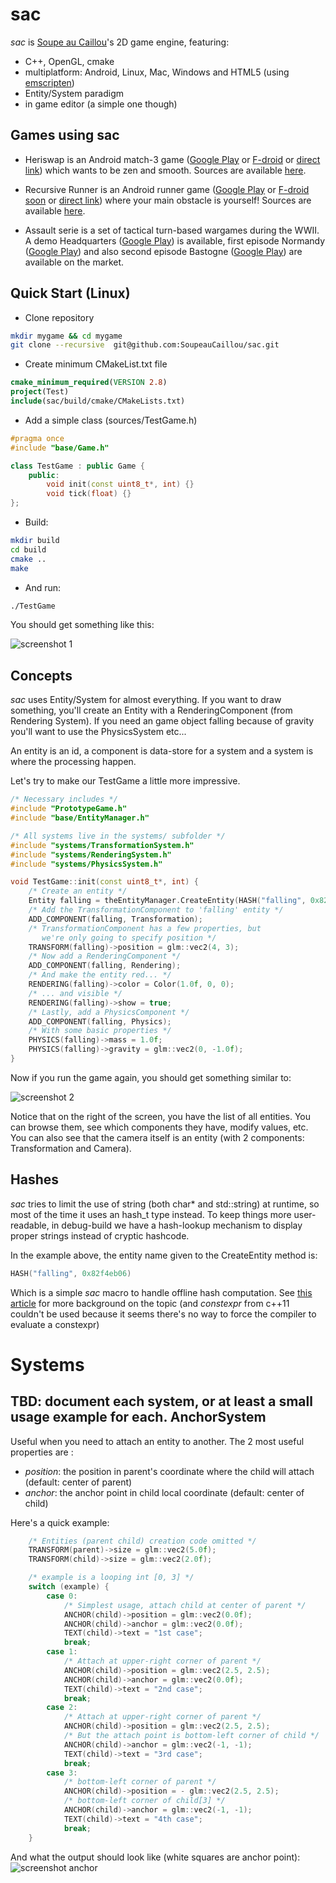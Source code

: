 sac
===

*sac* is [Soupe au Caillou](http://soupeaucaillou)'s 2D game engine, featuring:
* C++, OpenGL, cmake
* multiplatform: Android, Linux, Mac, Windows and HTML5 (using [emscripten](http://emscripten.org/))
* Entity/System paradigm
* in game editor (a simple one though)

Games using sac
-------------------
* Heriswap is an Android match-3 game ([Google Play](https://play.google.com/store/apps/details?id=net.damsy.soupeaucaillou.heriswap) or [F-droid](https://f-droid.org/repository/browse/?fdid=net.damsy.soupeaucaillou.heriswap) or [direct link](http://soupeaucaillou.com/games/heriswap.apk)) which wants to be zen and smooth. Sources are available [here](https://github.com/SoupeauCaillou/recursive-runner).

* Recursive Runner is an Android runner game ([Google Play](https://play.google.com/store/apps/details?id=net.damsy.soupeaucaillou.recursiveRunner) or [F-droid soon](https://github.com/SoupeauCaillou/recursive-runner/issues/1) or [direct link](http://soupeaucaillou.com/games/recursive_runner.apk)) where your main obstacle is yourself! Sources are available [here](https://github.com/SoupeauCaillou/recursive-runner).

* Assault serie is a set of tactical turn-based wargames during the WWII. A demo Headquarters ([Google Play](https://play.google.com/store/apps/details?id=net.damsy.soupeaucaillou.warbler.assault.headquarters)) is available, first episode Normandy ([Google Play](https://play.google.com/store/apps/details?id=net.damsy.soupeaucaillou.warbler.assault.normandy)) and also second episode Bastogne ([Google Play](https://play.google.com/store/apps/details?id=net.damsy.soupeaucaillou.warbler.assault.bastogne)) are available on the market.

Quick Start (Linux)
-------------------

* Clone repository

```sh
mkdir mygame && cd mygame
git clone --recursive  git@github.com:SoupeauCaillou/sac.git
```

* Create minimum CMakeList.txt file

```cmake
cmake_minimum_required(VERSION 2.8)
project(Test)
include(sac/build/cmake/CMakeLists.txt)
```

* Add a simple class (sources/TestGame.h)
```C++
#pragma once
#include "base/Game.h"

class TestGame : public Game {
    public:
        void init(const uint8_t*, int) {}
        void tick(float) {}
};
```

* Build:

```sh
mkdir build
cd build
cmake ..
make
```

* And run:

```sh
./TestGame
```

You should get something like this:

![screenshot 1](http://soupeaucaillou.com/screenshots/screenshot_proto1.jpg)

Concepts
--------
*sac* uses Entity/System for almost everything. If you want to draw something, you'll create an Entity with a RenderingComponent (from Rendering System). If you need an game object falling because of gravity you'll want to use the PhysicsSystem etc...

An entity is an id, a component is data-store for a system and a system is where the processing happen.

Let's try to make our TestGame a little more impressive.

```C++
/* Necessary includes */
#include "PrototypeGame.h"
#include "base/EntityManager.h"

/* All systems live in the systems/ subfolder */
#include "systems/TransformationSystem.h"
#include "systems/RenderingSystem.h"
#include "systems/PhysicsSystem.h"

void TestGame::init(const uint8_t*, int) {
    /* Create an entity */
    Entity falling = theEntityManager.CreateEntity(HASH("falling", 0x82f4eb06));
    /* Add the TransformationComponent to 'falling' entity */
    ADD_COMPONENT(falling, Transformation);
    /* TransformationComponent has a few properties, but
       we're only going to specify position */
    TRANSFORM(falling)->position = glm::vec2(4, 3);
    /* Now add a RenderingComponent */
    ADD_COMPONENT(falling, Rendering);
    /* And make the entity red... */
    RENDERING(falling)->color = Color(1.0f, 0, 0);
    /* ... and visible */
    RENDERING(falling)->show = true;
    /* Lastly, add a PhysicsComponent */
    ADD_COMPONENT(falling, Physics);
    /* With some basic properties */
    PHYSICS(falling)->mass = 1.0f;
    PHYSICS(falling)->gravity = glm::vec2(0, -1.0f);
}
```

Now if you run the game again, you should get something similar to:

![screenshot 2](http://soupeaucaillou.com/screenshots/screenshot_proto2.jpg)

Notice that on the right of the screen, you have the list of all entities. You can browse them, see which components they have, modify values, etc. You can also see that the camera itself is an entity (with 2 components: Transformation and Camera).

Hashes
------
*sac* tries to limit the use of string (both char* and std::string) at runtime, so most of the time it uses an hash_t type instead. To keep things more user-readable, in debug-build we have a hash-lookup mechanism to display proper strings instead of cryptic hashcode.

In the example above, the entity name given to the CreateEntity method is:
```C++
HASH("falling", 0x82f4eb06)
```
Which is a simple *sac* macro to handle offline hash computation. See [this article](http://bitsquid.blogspot.fr/2010/10/static-hash-values.html) for more background on the topic (and *constexpr* from c++11 couldn't be used because it seems there's no way to force the compiler to evaluate a constexpr)

Systems
=======
TBD: document each system, or at least a small usage example for each.
AnchorSystem
------------
Useful when you need to attach an entity to another.
The 2 most useful properties are :
- *position*: the position in parent's coordinate where the child will attach (default: center of parent)
- *anchor*: the anchor point in child local coordinate (default: center of child)

Here's a quick example:
```C++
    /* Entities (parent child) creation code omitted */
    TRANSFORM(parent)->size = glm::vec2(5.0f);
    TRANSFORM(child)->size = glm::vec2(2.0f);

    /* example is a looping int [0, 3] */
    switch (example) {
        case 0:
            /* Simplest usage, attach child at center of parent */
            ANCHOR(child)->position = glm::vec2(0.0f);
            ANCHOR(child)->anchor = glm::vec2(0.0f);
            TEXT(child)->text = "1st case";
            break;
        case 1:
            /* Attach at upper-right corner of parent */
            ANCHOR(child)->position = glm::vec2(2.5, 2.5);
            ANCHOR(child)->anchor = glm::vec2(0.0f);
            TEXT(child)->text = "2nd case";
            break;
        case 2:
            /* Attach at upper-right corner of parent */
            ANCHOR(child)->position = glm::vec2(2.5, 2.5);
            /* But the attach point is bottom-left corner of child */
            ANCHOR(child)->anchor = glm::vec2(-1, -1);
            TEXT(child)->text = "3rd case";
            break;
        case 3:
            /* bottom-left corner of parent */
            ANCHOR(child)->position = - glm::vec2(2.5, 2.5);
            /* bottom-left corner of child[3] */
            ANCHOR(child)->anchor = glm::vec2(-1, -1);
            TEXT(child)->text = "4th case";
            break;
    }
```

And what the output should look like (white squares are anchor point):
![screenshot anchor](http://soupeaucaillou.com/screenshots/screenshot_anchor.gif)
